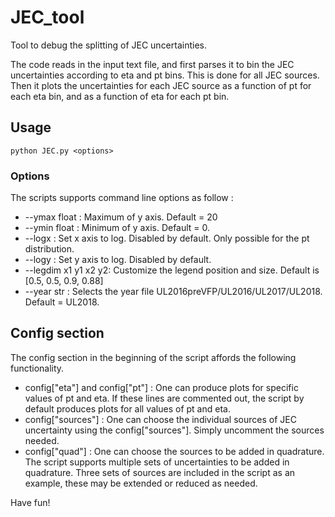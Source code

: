 # JEC_tool
Tool to debug the splitting of JEC uncertainties.

The code reads in the input text file, and first parses it to bin the JEC uncertainties according to eta and pt bins. This is done for all JEC sources. Then it plots the uncertainties for each JEC source as a function of pt for each eta bin, and as a function of eta for each pt bin.

## Usage

```
python JEC.py <options>
```

### Options

The scripts supports command line options as follow :
- --ymax float : Maximum of y axis. Default = 20
- --ymin float : Minimum of y axis. Default = 0.
- --logx : Set x axis to log. Disabled by default. Only possible for the pt distribution.
- --logy : Set y axis to log. Disabled by default.
- --legdim x1 y1 x2 y2: Customize the legend position and size. Default is [0.5, 0.5, 0.9, 0.88]
- --year str : Selects the year file UL2016preVFP/UL2016/UL2017/UL2018. Default = UL2018.

## Config section

The config section in the beginning of the script affords the following functionality.

- config["eta"] and config["pt"] : One can produce plots for specific values of pt and eta. If these lines are commented out, the script by default produces plots for all values of pt and eta.
- config["sources"] : One can choose the individual sources of JEC uncertainty using the config["sources"]. Simply uncomment the sources needed.
- config["quad"] : One can choose the sources to be added in quadrature. The script supports multiple sets of uncertainties to be added in quadrature. Three sets of sources are included in the script as an example, these may be extended or reduced as needed.

Have fun!

